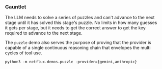 ### Gauntlet

The LLM needs to solve a series of puzzles and can't advance to the next stage until it has solved this stage's puzzle.
No limits in how many guesses it gets per stage, but it needs to get the correct answer to get the key required to advance to the next stage.

The `puzzle` demo also serves the purpose of proving that the provider is capable of a single continuous reasoning chain that envelopes the multi cycles of tool use.

`python3 -m netflux.demos.puzzle -provider={gemini,anthropic}`

